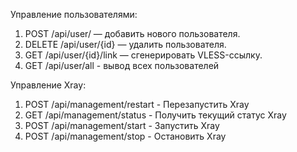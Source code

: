 Управление пользователями:
1. POST /api/user/ — добавить нового пользователя.
2. DELETE /api/user/{id} — удалить пользователя.
3. GET /api/user/{id}/link — сгенерировать VLESS-ссылку.
4. GET /api/user/all - вывод всех пользователей

Управление Xray:
1. POST /api/management/restart - Перезапустить Xray
2. GET	/api/management/status - Получить текущий статус Xray
3. POST /api/management/start - Запустить Xray
4. POST /api/management/stop - Остановить Xray